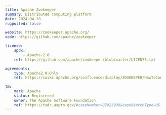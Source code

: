 ```yaml
---
title: Apache Zookeeper
summary: Distributed computing platform
date: 2024-04-20
rugpulled: false

website: https://zookeeper.apache.org/
code: https://github.com/apache/zookeeper

license:
    spdx:
        - Apache-2.0
    ref: https://github.com/apache/zookeeper/blob/master/LICENSE.txt

agreements:
    type: Apache2.0-Only
    ref: https://cwiki.apache.org/confluence/display/ZOOKEEPER/HowToContribute

tm:
    mark: Apache
    status: Registered
    owner: The Apache Software Foundation
    ref: https://tsdr.uspto.gov/#caseNumber=87925939&caseSearchType=US_APPLICATION&caseType=DEFAULT&searchType=statusSearch
---
```


